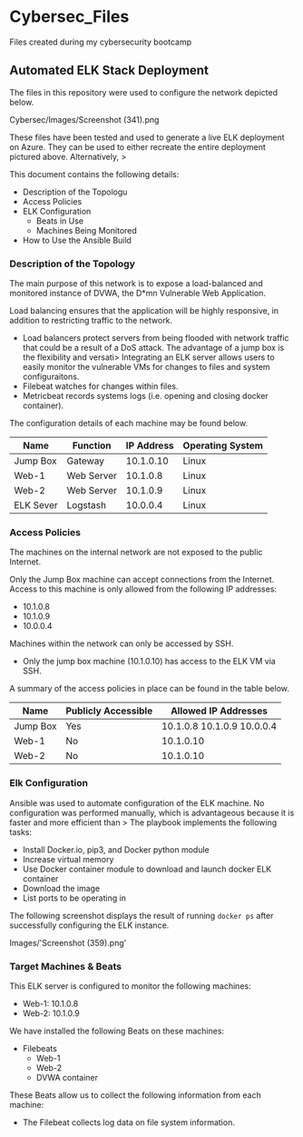 # Cybersec_Files
Files created during my cybersecurity bootcamp
## Automated ELK Stack Deployment

The files in this repository were used to configure the network depicted below.

Cybersec/Images/Screenshot (341).png


These files have been tested and used to generate a live ELK deployment on Azure. They can be used to either recreate the entire deployment pictured above. Alternatively, >

This document contains the following details:
- Description of the Topologu
- Access Policies
- ELK Configuration
  - Beats in Use
  - Machines Being Monitored
- How to Use the Ansible Build


### Description of the Topology

The main purpose of this network is to expose a load-balanced and monitored instance of DVWA, the D*mn Vulnerable Web Application.

Load balancing ensures that the application will be highly responsive, in addition to restricting traffic to the network.
- Load balancers protect servers from being flooded with network traffic that could be a result of a DoS attack. The advantage of a jump box is the flexibility and versati>
Integrating an ELK server allows users to easily monitor the vulnerable VMs for changes to files and system configuraitons.
- Filebeat watches for changes within files.
- Metricbeat records systems logs (i.e. opening and closing docker container).

The configuration details of each machine may be found below.

| Name     | Function  | IP Address | Operating System |
|----------|---------- |------------|------------------|
| Jump Box | Gateway   | 10.1.0.10  | Linux            |
| Web-1    | Web Server| 10.1.0.8   | Linux            |
| Web-2    | Web Server| 10.1.0.9   | Linux            |
| ELK Sever| Logstash  | 10.0.0.4   | Linux            |

### Access Policies

The machines on the internal network are not exposed to the public Internet.

Only the Jump Box  machine can accept connections from the Internet. Access to this machine is only allowed from the following IP addresses:
- 10.1.0.8
- 10.1.0.9
- 10.0.0.4

Machines within the network can only be accessed by SSH.
- Only the jump box machine (10.1.0.10) has access to the ELK VM via SSH.

A summary of the access policies in place can be found in the table below.

| Name     | Publicly Accessible | Allowed IP Addresses      |
|----------|---------------------|---------------------------|
| Jump Box | Yes                 | 10.1.0.8 10.1.0.9 10.0.0.4|
| Web-1    | No                  | 10.1.0.10                 |
| Web-2    | No                  | 10.1.0.10                 |

### Elk Configuration

Ansible was used to automate configuration of the ELK machine. No configuration was performed manually, which is advantageous because it is faster and more efficient than >
The playbook implements the following tasks:
- Install Docker.io, pip3, and Docker python module
- Increase virtual memory
- Use Docker container module to download and launch docker ELK container
- Download the image
- List ports to be operating in

The following screenshot displays the result of running `docker ps` after successfully configuring the ELK instance.

Images/'Screenshot (359).png'

### Target Machines & Beats
This ELK server is configured to monitor the following machines:
- Web-1: 10.1.0.8
- Web-2: 10.1.0.9

We have installed the following Beats on these machines:
- Filebeats
  - Web-1
  - Web-2
  - DVWA container

These Beats allow us to collect the following information from each machine:
- The Filebeat collects log data on file system information.
